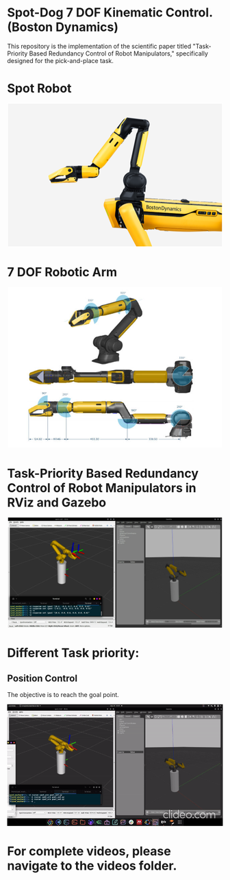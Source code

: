 # Spot-Dog 7 DOF Kinematic Control. (Boston Dynamics)


This repository is the implementation of the scientific paper titled "Task-Priority Based Redundancy Control of Robot Manipulators," specifically designed for the pick-and-place task.


# Spot Robot
<div style="text-align:center">
  <img src="Images/spot_dog_arm.png" alt="Getting Started" width="500"/>
</div>

# 7 DOF Robotic Arm
<div style="text-align:center">
  <img src="Images/spot_dog_arm_config.jpg" alt="Getting Started" width="500"/>
</div>

# Task-Priority Based Redundancy Control of Robot Manipulators in RViz and Gazebo
<div style="text-align:center">
  <img src="Images/gazebo.png" alt="Getting Started" width="500"/>
</div>




# Different Task priority:

## Position Control

The objective is to reach the goal point. 

![alt text](Videos/gifs/spot-position.gif)

# For complete videos, please navigate to the videos folder.